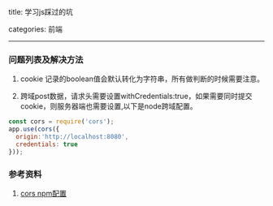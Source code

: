 title: 学习js踩过的坑

categories: 前端

---

### 问题列表及解决方法

1. cookie 记录的boolean值会默认转化为字符串，所有做判断的时候需要注意。

2. 跨域post数据，请求头需要设置withCredentials:true，如果需要同时提交cookie，则服务器端也需要设置,以下是node跨域配置。
```js
const cors = require('cors');
app.use(cors({
  origin:'http://localhost:8080',
  credentials: true
}));
```



### 参考资料
1. [cors npm配置](https://www.npmjs.com/package/cors)